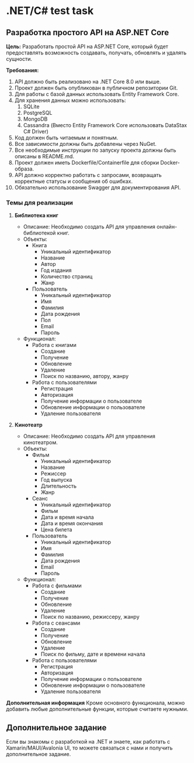 # .NET/C# test task

## Разработка простого API на ASP.NET Core

**Цель:** Разработать простой API на ASP.NET Core, который будет предоставлять возможность создавать, получать, обновлять и удалять сущности.

**Требования:**

1. API должно быть реализовано на .NET Core 8.0 или выше.
2. Проект должен быть опубликован в публичном репозитории Git.
3. Для работы с базой данных использовать Entity Framework Core.
4. Для хранения данных можно использовать:
   1. SQLite
   2. PostgreSQL
   3. MongoDB
   4. Cassandra (Вместо Entity Framework Core использовать DataStax C# Driver)
5. Код должен быть читаемым и понятным.
6. Все зависимости должны быть добавлены через NuGet.
7. Все необходимые инструкции по запуску проекта должны быть описаны в README.md.
8. Проект должен иметь Dockerfile/Containerfile для сборки Docker-образа.
9. API должно корректно работать с запросами, возвращать корректные статусы и сообщения об ошибках.
10. Обязательно использование Swagger для документирования API.

### Темы для реализации

1. **Библиотека книг**

   - Описание: Необходимо создать API для управления онлайн-библиотекой книг.
   - Объекты:
     - Книга
       - Уникальный идентификатор
       - Название
       - Автор
       - Год издания
       - Количество страниц
       - Жанр
     - Пользователь
       - Уникальный идентификатор
       - Имя
       - Фамилия
       - Дата рождения
       - Пол
       - Email
       - Пароль
   - Функционал:
     - Работа с книгами
       - Создание
       - Получение
       - Обновление
       - Удаление
       - Поиск по названию, автору, жанру
     - Работа с пользователями
       - Регистрация
       - Авторизация
       - Получение информации о пользователе
       - Обновление информации о пользователе
       - Удаление пользователя

2. **Кинотеатр**

   - Описание: Необходимо создать API для управления кинотеатром.
   - Объекты:
     - Фильм
       - Уникальный идентификатор
       - Название
       - Режиссер
       - Год выпуска
       - Длительность
       - Жанр
     - Сеанс
       - Уникальный идентификатор
       - Фильм
       - Дата и время начала
       - Дата и время окончания
       - Цена билета
     - Пользователь
       - Уникальный идентификатор
       - Имя
       - Фамилия
       - Дата рождения
       - Email
       - Пароль
   - Функционал:
     - Работа с фильмами
       - Создание
       - Получение
       - Обновление
       - Удаление
       - Поиск по названию, режиссеру, жанру
     - Работа с сеансами
       - Создание
       - Получение
       - Обновление
       - Удаление
       - Поиск по фильму, дате и времени начала
     - Работа с пользователями
       - Регистрация
       - Авторизация
       - Получение информации о пользователе
       - Обновление информации о пользователе
       - Удаление пользователя

**Дополнительная информация**
Кроме основного функционала, можно добавить любые дополнительные функции, которые считаете нужными.

## Дополнительное задание

Если вы знакомы с разработкой на .NET и знаете, как работать с Xamarin/MAUI/Avalonia UI, то можете связаться с нами и получить дополнительное задание.
